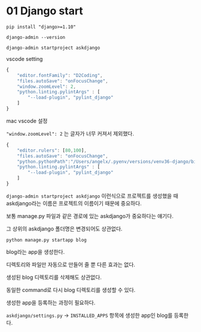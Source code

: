 # 01 Django start

`pip install "django>=1.10"`

`django-admin --version`

`django-admin startproject askdjango`

vscode setting

```js
{
    "editor.fontFamily": "D2Coding",
    "files.autoSave": "onFocusChange",
    "window.zoomLevel": 2,
    "python.linting.pylintArgs" : [
        "--load-plugin", "pylint_django"
    ]
}
```

mac vscode 설정

`"window.zoomLevel": 2` 는 글자가 너무 커져서 제외했다.
```js
{
    "editor.rulers": [80,100],
    "files.autoSave": "onFocusChange",
    "python.pythonPath":"/Users/angelx/.pyenv/versions/venv36-django/bin",
    "python.linting.pylintArgs" : [
        "--load-plugin", "pylint_django"
    ]
}
```

`django-admin startproject askdjango` 이런식으로 프로젝트를 생성했을 때 askdjango라는 이름은 프로젝트의 이름이기 때문에 중요하다.

보통 manage.py 파일과 같은 경로에 있는 askdjango가 중요하다는 얘기다.

그 상위의 askdjango 폴더명은 변경되어도 상관없다.

`python manage.py startapp blog`

blog라는 app을 생성한다.

디렉토리와 파일만 자동으로 만들어 줄 뿐 다른 효과는 없다.

생성된 blog 디렉토리를 삭제해도 상관없다.

동일한 command로 다시 blog 디렉토리를 생성할 수 있다.

생성한 app을 등록하는 과정이 필요하다.

`askdjango/settings.py` -> `INSTALLED_APPS` 항목에 생성한 app인 blog를 등록한다.


